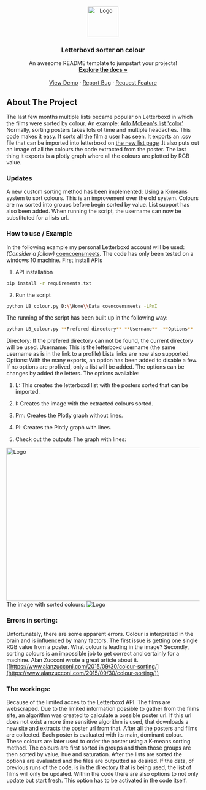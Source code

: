 <br />
<p align="center">
  <a href="https://github.com/coencoensmeets/Letterboxd-sorter">
    <img src="https://a.ltrbxd.com/logos/letterboxd-decal-dots-neg-rgb.svg" alt="Logo" width="80" height="80">
  </a>

  <h3 align="center">Letterboxd sorter on colour</h3>

  <p align="center">
    An awesome README template to jumpstart your projects!
    <br />
    <a href="https://github.com/coencoensmeets/Letterboxd-sorter"><strong>Explore the docs »</strong></a>
    <br />
    <br />
    <a href="https://github.com/coencoensmeets/Letterboxd-sorter">View Demo</a>
    ·
    <a href="https://github.com/coencoensmeets/Letterboxd-sorter/issues">Report Bug</a>
    ·
    <a href="https://github.com/coencoensmeets/Letterboxd-sorter/issues">Request Feature</a>
  </p>
</p>

## About The Project
The last few months multiple lists became popular on Letterboxd in which the films were sorted by colour. An example: 
[Arlo McLean's list 'color'](https://letterboxd.com/theslayerbuffy/list/color/)
Normally, sorting posters takes lots of time and multiple headaches. This code makes it easy. It sorts all the film a user has seen. It exports an .csv file that can be imported into letterboxd on 
[the new list page](https://letterboxd.com/list/new/) 
 .It also puts out an image of all the colours the code extracted from the poster. The last thing it exports is a plotly graph where all the colours are plotted by RGB value.

### Updates
A new custom sorting method has been implemented: Using a K-means system to sort colours. This is an improvement over the old system. Colours are nw sorted into groups before begin sorted by value.
List support has also been added. When running the script, the username can now be substituted for a lists url.

### How to use / Example

In the following example my personal Letterboxd account will be used: _(Consider a follow)_ [coencoensmeets](https://letterboxd.com/coencoensmeets/).
The code has only been tested on a windows 10 machine.
First install APIs
1. API installation
  ```sh
  pip install -r requirements.txt
  ```
2. Run the script
  ```sh
  python LB_colour.py D:\\Home\\Data coencoensmeets -LPmI
  ```
  The running of the script has been built up in the following way:
  ```sh
  python LB_colour.py **Prefered directory** **Username** -**Options**
  ```
  Directory: If the prefered directory can not be found, the current directory will be used.
  Username: This is the letterboxd username (the same username as is in the link to a profile)
    Lists links are now also supported.
  Options: With the many exports, an option has been added to disable a few. If no options are profived, only a list will be added. The options can be changes by added the letters. The options available:
  1. L: This creates the letterboxd list with the posters sorted that can be imported.
  2. I: Creates the image with the extracted colours sorted.
  3. Pm: Creates the Plotly graph without lines.
  4. Pl: Creates the Plotly graph with lines.

3. Check out the outputs
  The graph with lines:
  <img src="https://preview.redd.it/0tvbgnsck0971.png?width=1904&format=png&auto=webp&s=61341e40b482fad50694cee77aef25c316afa748" alt="Logo" width="800" height="400">
  The image with sorted colours:
  <img src="https://i.imgur.com/ACaDdRc.png" alt="Logo">

### Errors in sorting:
Unfortunately, there are some apparent errors. Colour is interpreted in the brain and is influenced by many factors. The first issue is getting one single RGB value from a poster. What colour is leading in the image? Secondly, sorting colours is an impossible job to get correct and certainly for a machine. Alan Zucconi wrote a great article about it. 
([https://www.alanzucconi.com/2015/09/30/colour-sorting/](https://www.alanzucconi.com/2015/09/30/colour-sorting/))

### The workings:
Because of the limited acces to the Letterboxd API. The films are webscraped. Due to the limited information possible to gather from the films site, an algorithm was created to calculate a possible poster url. If this url does not exist a more time sensitive algorithm is used, that downloads a new site and extracts the poster url from that. After all the posters and films are collected. Each poster is evaluated with its main, dominant colour. These colours are later used to order the poster using a K-means sorting method. The colours are first sorted in groups and then those groups are then sorted by value, hue and saturation. After the lists are sorted the options are evaluated and the files are outputted as desired. If the data, of previous runs of the code, is in the directory that is being used, the list of films will only be updated. Within the code there are also options to not only update but start fresh. This option has to be activated in the code itself.
